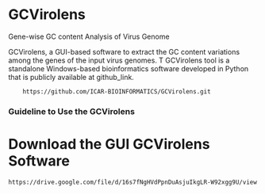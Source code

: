# GCVirolens
Gene-wise GC content Analysis of Virus Genome 

GCVirolens, a GUI-based software to extract the GC content variations among the genes of the input virus genomes. T
GCVirolens tool is a standalone Windows-based bioinformatics software developed in Python that is publicly available at github_link.

        https://github.com/ICAR-BIOINFORMATICS/GCVirolens.git


### Guideline to Use the GCVirolens

# Download the GUI GCVirolens Software 

    https://drive.google.com/file/d/16s7fNgHVdPpnDuAsjuIkgLR-W92xgg9U/view
